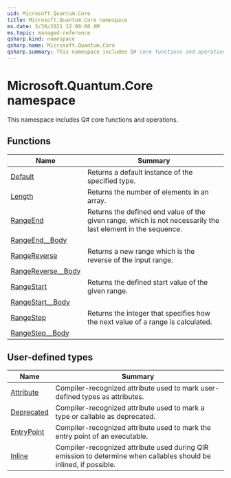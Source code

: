 ```yaml
---
uid: Microsoft.Quantum.Core
title: Microsoft.Quantum.Core namespace
ms.date: 3/30/2021 12:00:00 AM
ms.topic: managed-reference
qsharp.kind: namespace
qsharp.name: Microsoft.Quantum.Core
qsharp.summary: This namespace includes Q# core functions and operations.
---
```


# Microsoft.Quantum.Core namespace

This namespace includes Q# core functions and operations.


<!-- summaries -->


## Functions

| Name | Summary |
|------|---------|
|[Default](xref:Microsoft.Quantum.Core.Default) |Returns a default instance of the specified type. |
|[Length](xref:Microsoft.Quantum.Core.Length) |Returns the number of elements in an array. |
|[RangeEnd](xref:Microsoft.Quantum.Core.RangeEnd) |Returns the defined end value of the given range, which is not necessarily the last element in the sequence. |
|[RangeEnd__Body](xref:Microsoft.Quantum.Core.RangeEnd__Body) | |
|[RangeReverse](xref:Microsoft.Quantum.Core.RangeReverse) |Returns a new range which is the reverse of the input range. |
|[RangeReverse__Body](xref:Microsoft.Quantum.Core.RangeReverse__Body) | |
|[RangeStart](xref:Microsoft.Quantum.Core.RangeStart) |Returns the defined start value of the given range. |
|[RangeStart__Body](xref:Microsoft.Quantum.Core.RangeStart__Body) | |
|[RangeStep](xref:Microsoft.Quantum.Core.RangeStep) |Returns the integer that specifies how the next value of a range is calculated. |
|[RangeStep__Body](xref:Microsoft.Quantum.Core.RangeStep__Body) | |

## User-defined types

| Name | Summary |
|------|---------|
|[Attribute](xref:Microsoft.Quantum.Core.Attribute) |Compiler-recognized attribute used to mark user-defined types as attributes. |
|[Deprecated](xref:Microsoft.Quantum.Core.Deprecated) |Compiler-recognized attribute used to mark a type or callable as deprecated. |
|[EntryPoint](xref:Microsoft.Quantum.Core.EntryPoint) |Compiler-recognized attribute used to mark the entry point of an executable. |
|[Inline](xref:Microsoft.Quantum.Core.Inline) |Compiler-recognized attribute used during QIR emission to determine when callables should be inlined, if possible. |
<!-- /summaries -->
